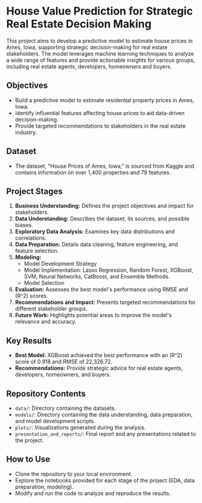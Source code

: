 # House Value Prediction for Strategic Real Estate Decision Making

This project aims to develop a predictive model to estimate house prices in Ames, Iowa, supporting strategic decision-making for real estate stakeholders. The model leverages machine learning techniques to analyze a wide range of features and provide actionable insights for various groups, including real estate agents, developers, homeowners and buyers.

## Objectives
- Build a predictive model to estimate residential property prices in Ames, Iowa.
- Identify influential features affecting house prices to aid data-driven decision-making.
- Provide targeted recommendations to stakeholders in the real estate industry.

## Dataset
- The dataset, "House Prices of Ames, Iowa," is sourced from Kaggle and contains information on over 1,400 properties and 79 features.

## Project Stages
1. **Business Understanding:** Defines the project objectives and impact for stakeholders.
2. **Data Understanding:** Describes the dataset, its sources, and possible biases.
3. **Exploratory Data Analysis:** Examines key data distributions and correlations.
4. **Data Preparation:** Details data cleaning, feature engineering, and feature selection.
5. **Modeling:**
   - Model Development Strategy
   - Model Implementation: Lasso Regression, Random Forest, XGBoost, SVM, Neural Networks, CatBoost, and Ensemble Methods.
   - Model Selection
6. **Evaluation:** Assesses the best model's performance using RMSE and \(R^2\) scores.
7. **Recommendations and Impact:** Presents targeted recommendations for different stakeholder groups.
8. **Future Work:** Highlights potential areas to improve the model's relevance and accuracy.

## Key Results
- **Best Model:** XGBoost achieved the best performance with an \(R^2\) score of 0.918 and RMSE of 22,326.72.
- **Recommendations:** Provide strategic advice for real estate agents, developers, homeowners, and buyers.

## Repository Contents
- `data/`: Directory containing the datasets.
- `models/`: Directory containing the data understanding, data preparation, and model development scripts.
- `plots/`: Visualizations generated during the analysis.
- `presentation_and_reports/`: Final report and any presentations related to the project.

## How to Use
- Clone the repository to your local environment.
- Explore the notebooks provided for each stage of the project (EDA, data preparation, modeling).
- Modify and run the code to analyze and reproduce the results.
